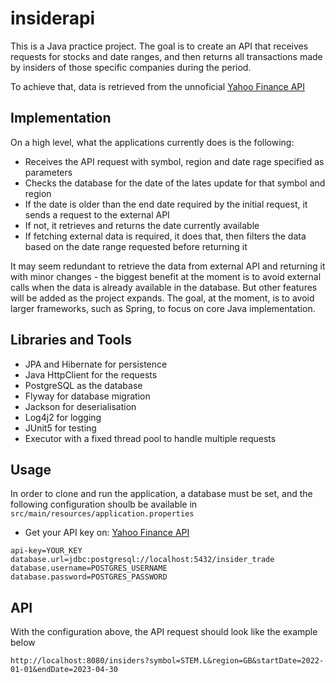 # insiderapi

This is a Java practice project. The goal is to create an API that receives requests for stocks and date ranges, and then returns all transactions made by insiders of those specific companies during the period.

To achieve that, data is retrieved from the unnoficial [Yahoo Finance API](https://rapidapi.com/apidojo/api/yahoo-finance1)

## Implementation

On a high level, what the applications currently does is the following:
* Receives the API request with symbol, region and date rage specified as parameters
* Checks the database for the date of the lates update for that symbol and region
* If the date is older than the end date required by the initial request, it sends a request to the external API
* If not, it retrieves and returns the date currently available
* If fetching external data is required, it does that, then filters the data based on the date range requested before returning it

It may seem redundant to retrieve the data from external API and returning it with minor changes - the biggest benefit at the moment is to avoid external calls when the data is already available in the database. But other features will be added as the project expands.
The goal, at the moment, is to avoid larger frameworks, such as Spring, to focus on core Java implementation.

## Libraries and Tools

* JPA and Hibernate for persistence
* Java HttpClient for the requests
* PostgreSQL as the database
* Flyway for database migration
* Jackson for deserialisation
* Log4j2 for logging
* JUnit5 for testing
* Executor with a fixed thread pool to handle multiple requests

## Usage

In order to clone and run the application, a database must be set, and the following configuration shoulb be available in `src/main/resources/application.properties`
* Get your API key on: [Yahoo Finance API](https://rapidapi.com/apidojo/api/yahoo-finance1)

```
api-key=YOUR_KEY
database.url=jdbc:postgresql://localhost:5432/insider_trade
database.username=POSTGRES_USERNAME
database.password=POSTGRES_PASSWORD
```

## API

With the configuration above, the API request should look like the example below

```
http://localhost:8080/insiders?symbol=STEM.L&region=GB&startDate=2022-01-01&endDate=2023-04-30
```
